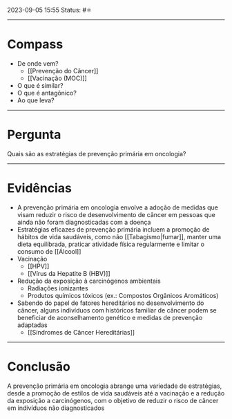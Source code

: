 2023-09-05 15:55
Status: #⚛ 

---
# Compass
- De onde vem?
	- [[Prevenção do Câncer]]
	- [[Vacinação (MOC)]]
- O que é similar?
- O que é antagônico?
- Ao que leva?

----
# Pergunta

Quais são as estratégias de prevenção primária em oncologia?

---- 
# Evidências

- A prevenção primária em oncologia envolve a adoção de medidas que visam reduzir o risco de desenvolvimento de câncer em pessoas que ainda não foram diagnosticadas com a doença
- Estratégias eficazes de prevenção primária incluem a promoção de hábitos de vida saudáveis, como não [[Tabagismo|fumar]], manter uma dieta equilibrada, praticar atividade física regularmente e limitar o consumo de [[Álcool]]
- Vacinação
	- [[HPV]]
	- [[Vírus da Hepatite B (HBV)]]
- Redução da exposição à carcinógenos ambientais
	- Radiações ionizantes
	- Produtos químicos tóxicos (ex.: Compostos Orgânicos Aromáticos)
- Sabendo do papel de fatores hereditários no desenvolvimento do câncer, alguns indivíduos com históricos familiar de câncer podem se beneficiar de aconselhamento genético e medidas de prevenção adaptadas
	- [[Síndromes de Câncer Hereditárias]]

----  
# Conclusão

A prevenção primária em oncologia abrange uma variedade de estratégias, desde a promoção de estilos de vida saudáveis até a vacinação e a redução da exposição a carcinógenos, com o objetivo de reduzir o risco de câncer em indivíduos não diagnosticados